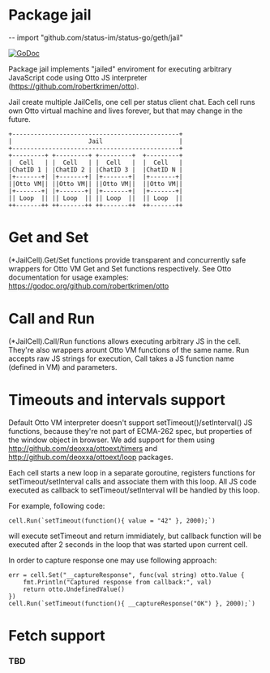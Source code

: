 # Package jail
--
    import "github.com/status-im/status-go/geth/jail"
    
[![GoDoc](https://godoc.org/github.com/status-im/status-go/geth/jail?status.svg)](https://godoc.org/github.com/status-im/status-go/geth/jail)

Package jail implements "jailed" enviroment for executing arbitrary JavaScript
code using Otto JS interpreter (https://github.com/robertkrimen/otto).

Jail create multiple JailCells, one cell per status client chat. Each cell runs
own Otto virtual machine and lives forever, but that may change in the future.

    +----------------------------------------------+
    |                     Jail                     |
    +----------------------------------------------+
    +---------+ +---------+ +---------+  +---------+
    |  Cell   | |  Cell   | |  Cell   |  |  Cell   |
    |ChatID 1 | |ChatID 2 | |ChatID 3 |  |ChatID N |
    |+-------+| |+-------+| |+-------+|  |+-------+|
    ||Otto VM|| ||Otto VM|| ||Otto VM||  ||Otto VM||
    |+-------+| |+-------+| |+-------+|  |+-------+|
    || Loop  || || Loop  || || Loop  ||  || Loop  ||
    ++-------++ ++-------++ ++-------++  ++-------++


# Get and Set

(*JailCell).Get/Set functions provide transparent and concurrently safe wrappers
for Otto VM Get and Set functions respectively. See Otto documentation for usage
examples: https://godoc.org/github.com/robertkrimen/otto


# Call and Run

(*JailCell).Call/Run functions allows executing arbitrary JS in the cell.
They're also wrappers arount Otto VM functions of the same name. Run accepts raw
JS strings for execution, Call takes a JS function name (defined in VM) and
parameters.


# Timeouts and intervals support

Default Otto VM interpreter doesn't support setTimeout()/setInterval() JS
functions, because they're not part of ECMA-262 spec, but properties of the
window object in browser. We add support for them using
http://github.com/deoxxa/ottoext/timers and
http://github.com/deoxxa/ottoext/loop packages.

Each cell starts a new loop in a separate goroutine, registers functions for
setTimeout/setInterval calls and associate them with this loop. All JS code
executed as callback to setTimeout/setInterval will be handled by this loop.

For example, following code:

    cell.Run(`setTimeout(function(){ value = "42" }, 2000);`)

will execute setTimeout and return immidiately, but callback function will be
executed after 2 seconds in the loop that was started upon current cell.

In order to capture response one may use following approach:

    err = cell.Set("__captureResponse", func(val string) otto.Value {
    	fmt.Println("Captured response from callback:", val)
    	return otto.UndefinedValue()
    })
    cell.Run(`setTimeout(function(){ __captureResponse("OK") }, 2000);`)


# Fetch support

### TBD
